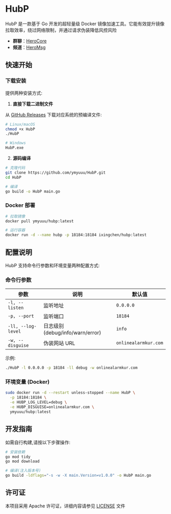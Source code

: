 # HubP

HubP 是一款基于 Go 开发的超轻量级 Docker 镜像加速工具。它能有效提升镜像拉取效率，绕过网络限制，并通过请求伪装降低风控风险

- **群聊**：[HeroCore](https://t.me/HeroCore)
- **频道**：[HeroMsg](https://t.me/HeroMsg)

## 快速开始

### 下载安装

提供两种安装方式:

1. **直接下载二进制文件**

从 [GitHub Releases](https://github.com/ymyuuu/HubP/releases) 下载对应系统的预编译文件:

```bash
# Linux/macOS
chmod +x HubP
./HubP

# Windows
HubP.exe
```

2. **源码编译**

```bash
# 克隆代码
git clone https://github.com/ymyuuu/HubP.git
cd HubP

# 编译
go build -o HubP main.go
```

### Docker 部署

```bash
# 拉取镜像
docker pull ymyuuu/hubp:latest

# 运行容器
docker run -d --name hubp -p 18184:18184 ixingchen/hubp:latest
```

## 配置说明

HubP 支持命令行参数和环境变量两种配置方式:

### 命令行参数

| 参数 | 说明 | 默认值 |
|------|------|--------|
| `-l, --listen` | 监听地址 | `0.0.0.0` |
| `-p, --port` | 监听端口 | `18184` |
| `-ll, --log-level` | 日志级别 (debug/info/warn/error) | `info` |
| `-w, --disguise` | 伪装网站 URL | `onlinealarmkur.com` |

示例:

```bash
./HubP -l 0.0.0.0 -p 18184 -ll debug -w onlinealarmkur.com
```

### 环境变量 (Docker)

```bash
sudo docker run -d --restart unless-stopped --name HubP \
  -p 18184:18184 \
  -e HUBP_LOG_LEVEL=debug \
  -e HUBP_DISGUISE=onlinealarmkur.com \
  ymyuuu/hubp:latest
```

## 开发指南

如需自行构建,请按以下步骤操作:

```bash
# 安装依赖
go mod tidy
go mod download

# 编译(注入版本号)
go build -ldflags="-s -w -X main.Version=v1.0.0" -o HubP main.go
```

## 许可证

本项目采用 Apache 许可证，详细内容请参见 [LICENSE](LICENSE) 文件
